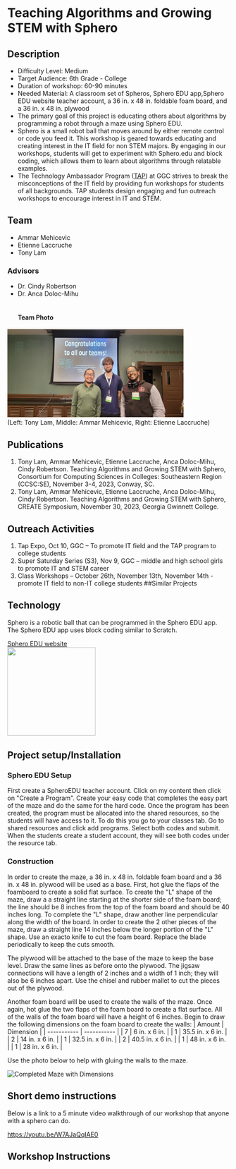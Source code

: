 #  Teaching Algorithms and Growing STEM with Sphero
## Description
* Difficulty Level: Medium
* Target Audience: 6th Grade - College
* Duration of workshop: 60-90 minutes
* Needed Material: A classroom set of Spheros, Sphero EDU app,Sphero EDU website teacher account, a 36 in. x 48 in. foldable foam board, and a 36 in. x 48 in. plywood
* The primary goal of this project is educating others about algorithms by programming a robot through a maze using Sphero EDU. 
* Sphero is a small robot ball that moves around by either remote control or code you feed it. 
This workshop is geared towards educating and creating interest in the IT field for non STEM majors. 
By engaging in our workshops, students will get to experiment with Sphero.edu and block coding, which allows them to learn about algorithms through relatable examples. 
* The Technology Ambassador Program ([TAP](https://www.ggc.edu/academics/school-of-science-and-technology/research-internships-service-learning/technology-ambassador-program)) at GGC strives to break the misconceptions of the IT field by providing fun workshops for students of all backgrounds. TAP students design engaging and fun outreach workshops to encourage interest in IT and STEM. 

## Team
* Ammar Mehicevic
* Etienne Laccruche
* Tony Lam
### Advisors
* Dr. Cindy Robertson
* Dr. Anca Doloc-Mihu <br> <br>
  #### Team Photo
<img src= "Media/GroupPhoto.jpg" width="400" height="200"> <br>
(Left: Tony Lam, Middle: Ammar Mehicevic, Right: Etienne Laccruche) <br>


## Publications
1. Tony Lam, Ammar Mehicevic, Etienne Laccruche, Anca Doloc-Mihu, Cindy Robertson. Teaching Algorithms and Growing STEM with Sphero, Consortium for Computing
Sciences in Colleges: Southeastern Region (CCSC:SE), November 3-4, 2023, Conway, SC.
2. Tony Lam, Ammar Mehicevic, Etienne Laccruche, Anca Doloc-Mihu, Cindy Robertson. Teaching Algorithms and Growing STEM with Sphero, CREATE Symposium, November 30, 2023, Georgia Gwinnett College.

## Outreach Activities
1. Tap Expo, Oct 10, GGC – To promote IT field and the TAP program to college students
2. Super Saturday Series (S3), Nov 9, GGC – middle and high school girls to promote IT and
STEM career
3. Class Workshops – October 26th, November 13th, November 14th - promote IT field to non-IT college
students
##Similar Projects
## Technology
Sphero is a robotic ball that can be programmed in the Sphero EDU app. The Sphero EDU app uses block coding similar to Scratch. 

[Sphero EDU website](https://edu.sphero.com/sphero/home)  
<img src="https://github.com/TechAmbassadors-GGC/Jedi/blob/main/Media/Sphero%20Robot.jpg" width="200" height="200">

## Project setup/Installation
### Sphero EDU Setup
First create a SpheroEDU teacher account. Click on my content then click on "Create a Program". Create your easy code that completes the easy part of the maze and do the same for the hard code. Once the program has been created, the program must be allocated into the shared resources, so the students will have access to it. To do this you go to your classes tab. Go to shared resources and click add programs. Select both codes and submit. When the students create a student account, they will see both codes under the resource tab. 
### Construction
In order to create the maze, a 36 in. x 48 in. foldable foam board and a 36 in. x 48 in. plywood will be used as a base. First, hot glue the flaps of the foamboard to create a solid flat surface. To create the "L" shape of the maze, draw a a straight line starting at the shorter side of the foam board; the line should be 8 inches from the top of the foam board and should be 40 inches long. To complete the "L" shape, draw another line perpendicular along the width of the board. In order to create the 2 other pieces of the maze, draw a straight line 14 inches below the longer portion of the "L" shape. Use an exacto knife to cut the foam board. Replace the blade periodically to keep the cuts smooth. 

The plywood will be attached to the base of the maze to keep the base level. Draw the same lines as before onto the plywood. The jigsaw connections will have a length of 2 inches and a width of 1 inch; they will also be 6 inches apart. Use the chisel and rubber mallet to cut the pieces out of the plywood.

Another foam board will be used to create the walls of the maze. Once again, hot glue the two flaps of the foam board to create a flat surface. All of the walls of the foam board will have a height of 6 inches. Begin to draw the following dimensions on the foam board to create the walls:
| Amount | Dimension |
| ----------- | ----------- |
| 7 | 6 in. x 6 in. |
| 1 | 35.5 in. x 6 in. |
| 2 | 14 in. x 6 in. |
| 1 | 32.5 in. x 6 in. |
| 2 | 40.5 in. x 6 in. |
| 1 | 48 in. x 6 in. |
| 1 | 28 in. x 6 in. |

Use the photo below to help with gluing the walls to the maze. 

![Completed Maze with Dimensions](https://github.com/TechAmbassadors-GGC/Jedi/assets/150370480/023c80d5-1711-4d41-8f51-d388f45df25e) <br>

## Short demo instructions
Below is a link to a 5 minute video walkthrough of our workshop that anyone with a sphero can do.

https://youtu.be/W7AJaQqIAE0
## Workshop Instructions


